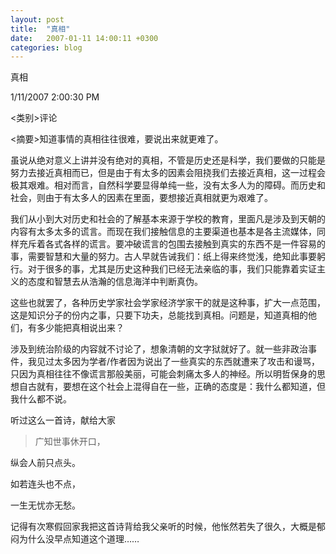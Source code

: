 ```yaml
---
layout: post
title:  "真相"
date:   2007-01-11 14:00:11 +0300
categories: blog
---
```

真相

1/11/2007 2:00:30 PM

\<类别\>评论

\<摘要\>知道事情的真相往往很难，要说出来就更难了。

虽说从绝对意义上讲并没有绝对的真相，不管是历史还是科学，我们要做的只能是努力去接近真相而已，但是由于有太多的因素会阻挠我们去接近真相，这一过程会极其艰难。相对而言，自然科学要显得单纯一些，没有太多人为的障碍。而历史和社会，则由于有太多人的因素在里面，要想接近真相就更为艰难了。

我们从小到大对历史和社会的了解基本来源于学校的教育，里面凡是涉及到天朝的内容有太多太多的谎言。而现在我们接触信息的主要渠道也基本是各主流媒体，同样充斥着各式各样的谎言。要冲破谎言的包围去接触到真实的东西不是一件容易的事，需要智慧和大量的努力。古人早就告诫我们：纸上得来终觉浅，绝知此事要躬行。对于很多的事，尤其是历史这种我们已经无法亲临的事，我们只能靠着实证主义的态度和智慧去从浩瀚的信息海洋中判断真伪。

这些也就罢了，各种历史学家社会学家经济学家干的就是这种事，扩大一点范围，这是知识分子的份内之事，只要下功夫，总能找到真相。问题是，知道真相的他们，有多少能把真相说出来？

涉及到统治阶级的内容就不讨论了，想象清朝的文字狱就好了。就一些非政治事件，我见过太多因为学者/作者因为说出了一些真实的东西就遭来了攻击和谩骂，只因为真相往往不像谎言那般美丽，可能会刺痛太多人的神经。所以明哲保身的思想自古就有，要想在这个社会上混得自在一些，正确的态度是：我什么都知道，但我什么都不说。

听过这么一首诗，献给大家

>广知世事休开口，
>
纵会人前只点头。
>
如若连头也不点，
>
一生无忧亦无愁。

记得有次寒假回家我把这首诗背给我父亲听的时候，他怅然若失了很久，大概是郁闷为什么没早点知道这个道理……
